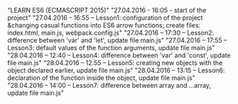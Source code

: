 ﻿"LEARN ES6 (ECMASCRIPT 2015)" 
"27.04.2016 - 16:05 - start of the project" 
"27.04.2016 - 16:55 – Lesson1: configuration of the project &changing casual functions into ES6 arrow functions; create files: index.html, main.js, webpack.config.js" 
"27.04.2016 – 17:30 – Lesson2: difference between 'var' and 'let', update file main.js" 
"27.04.2016 – 17:55 – Lesson3: default values of the function arguments, update file main.js" 
"28.04.2016 – 12:40 – Lesson4: difference between 'var' and 'const', update file main.js" 
"28.04.2016 – 12:55 – Lesson5: creating new objects with the object declared earlier, update file main.js" 
"28.04.2016 – 13:15 – Lesson6: declaration of the function inside the object, update file main.js" 
"28.04.2016 – 14:00 – Lesson7: difference between array and ...array, update file main.js" 
